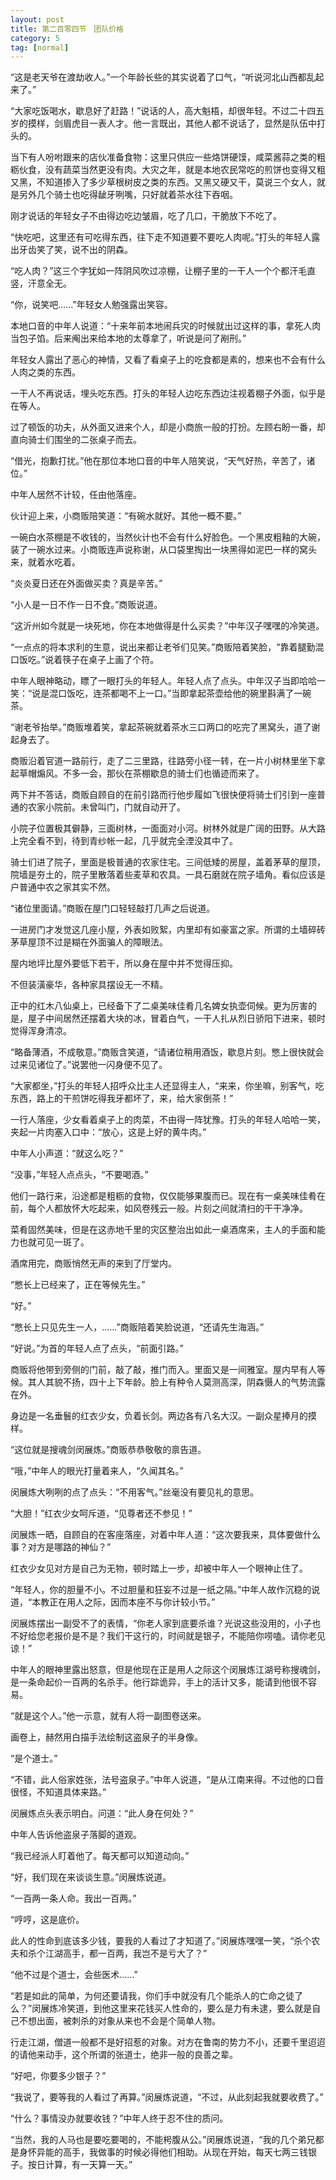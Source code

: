 ```yaml
---
layout: post
title: 第二百零四节　团队价格
category: 5
tag: [normal]
---
```


“这是老天爷在渡劫收人。”一个年龄长些的其实说着了口气，“听说河北山西都乱起来了。”

“大家吃饭喝水，歇息好了赶路！”说话的人，高大魁梧，却很年轻。不过二十四五岁的摸样，剑眉虎目一表人才。他一言既出，其他人都不说话了，显然是队伍中打头的。

当下有人吩咐跟来的店伙准备食物：这里只供应一些烙饼硬馍，咸菜酱蒜之类的粗粝伙食，没有蔬菜当然更没有肉。大灾之年，就是本地农民常吃的煎饼也变得又粗又黑，不知道掺入了多少草根树皮之类的东西。又黑又硬又干，莫说三个女人，就是另外几个骑士也吃得龇牙咧嘴，只好就着茶水往下吞咽。

刚才说话的年轻女子不由得边吃边皱眉，吃了几口，干脆放下不吃了。

“快吃吧，这里还有可吃得东西，往下走不知道要不要吃人肉呢。”打头的年轻人露出牙齿笑了笑，说不出的阴森。

“吃人肉？”这三个字犹如一阵阴风吹过凉棚，让棚子里的一干人一个个都汗毛直竖，汗意全无。

“你，说笑吧……”年轻女人勉强露出笑容。

本地口音的中年人说道：“十来年前本地闹兵灾的时候就出过这样的事，拿死人肉当包子馅。后来阄出来给本地的太尊拿了，听说是问了剐刑。”

年轻女人露出了恶心的神情，又看了看桌子上的吃食都是素的，想来也不会有什么人肉之类的东西。

一干人不再说话，埋头吃东西。打头的年轻人边吃东西边注视着棚子外面，似乎是在等人。

过了顿饭的功夫，从外面又进来个人，却是小商旅一般的打扮。左顾右盼一番，却直向骑士们围坐的二张桌子而去。

“借光，抱歉打扰。”他在那位本地口音的中年人陪笑说，“天气好热，辛苦了，诸位。”

中年人居然不计较，任由他落座。

伙计迎上来，小商贩陪笑道：“有碗水就好。其他一概不要。”

一碗白水茶棚是不收钱的，当然伙计也不会有什么好脸色。一个黑皮粗釉的大碗，装了一碗水过来。小商贩连声说称谢，从口袋里掏出一块黑得如泥巴一样的窝头来，就着水吃着。

“炎炎夏日还在外面做买卖？真是辛苦。”

“小人是一日不作一日不食。”商贩说道。

“这沂州如今就是一块死地，你在本地做得是什么买卖？”中年汉子嘿嘿的冷笑道。

“一点点的将本求利的生意，说出来都让老爷们见笑。”商贩陪着笑脸，“靠着腿勤混口饭吃。”说着筷子在桌子上画了个符。

中年人眼神略动，瞟了一眼打头的年轻人。年轻人点了点头。中年汉子当即哈哈一笑：“说是混口饭吃，连茶都喝不上一口。”当即拿起茶壶给他的碗里斟满了一碗茶。

“谢老爷抬举。”商贩堆着笑，拿起茶碗就着茶水三口两口的吃完了黑窝头，道了谢起身去了。

商贩沿着官道一路前行，走了二三里路，往路旁小径一转，在一片小树林里坐下拿起草帽煽风。不多一会，那伙在茶棚歇息的骑士们也循迹而来了。

两下并不答话，商贩自顾自的在前引路而行他步履如飞很快便将骑士们引到一座普通的农家小院前。未曾叫门，门就自动开了。

小院子位置极其僻静，三面树林，一面面对小河。树林外就是广阔的田野。从大路上完全看不到，待到青纱帐一起，几乎就完全湮没其中了。

骑士们进了院子，里面是极普通的农家住宅。三间低矮的房屋，盖着茅草的屋顶，院墙是夯土的，院子里散落着些麦草和农具。一具石磨就在院子墙角。看似应该是户普通中农之家其实不然。

“诸位里面请。”商贩在屋门口轻轻敲打几声之后说道。

一进房门才发觉这几座小屋，外表如败絮，内里却有如豪富之家。所谓的土墙碎砖茅草屋顶不过是糊在外面骗人的障眼法。

屋内地坪比屋外要低下若干，所以身在屋中并不觉得压抑。

不但装潢豪华，各种家具摆设无一不精。

正中的红木八仙桌上，已经备下了二桌美味佳肴几名婢女执壶伺候。更为厉害的是，屋子中间居然还摆着大块的冰，冒着白气，一干人扎从烈日骄阳下进来，顿时觉得浑身清凉。

“略备薄酒，不成敬意。”商贩含笑道，“请诸位稍用酒饭，歇息片刻。憋上很快就会过来见诸位了。”说罢他一闪身便不见了。

“大家都坐，”打头的年轻人招呼众比主人还显得主人，“来来，你坐嘛，别客气，吃东西，路上的干煎饼吃得我牙都坏了，来，给大家倒茶！”

一行人落座，少女看着桌子上的肉菜，不由得一阵犹豫。打头的年轻人哈哈一笑，夹起一片肉塞入口中：“放心，这是上好的黄牛肉。”

中年人小声道：“就这么吃？”

“没事，”年轻人点点头，“不要喝酒。”

他们一路行来，沿途都是粗粝的食物，仅仅能够果腹而已。现在有一桌美味佳肴在前，每个人都放怀大吃起来，如风卷残云一般。片刻之间就清扫的干干净净。

菜肴固然美味，但是在这赤地千里的灾区整治出如此一桌酒席来，主人的手面和能力也就可见一斑了。

酒席用完，商贩悄然无声的来到了厅堂内。

“憋长上已经来了，正在等候先生。”

“好。”

“憋长上只见先生一人，……”商贩陪着笑脸说道，“还请先生海涵。”

“好说。”为首的年轻人点了点头，“前面引路。”

商贩将他带到旁侧的门前，敲了敲，推门而入。里面又是一间雅室。屋内早有人等候。其人其貌不扬，四十上下年龄。脸上有种令人莫测高深，阴森慑人的气势流露在外。

身边是一名垂鬟的红衣少女，负着长剑。两边各有八名大汉。一副众星捧月的摸样。

“这位就是搜魂剑闵展炼。”商贩恭恭敬敬的禀告道。

“哦，”中年人的眼光打量着来人，“久闻其名。”

闵展炼大咧咧的点了点头：“不用客气。”丝毫没有要见礼的意思。

“大胆！”红衣少女呵斥道，“见尊者还不参见！”

闵展炼一晒，自顾自的在客座落座，对着中年人道：“这次要我来，具体要做什么事？对方是哪路的神仙？”

红衣少女见对方是自己为无物，顿时踏上一步，却被中年人一个眼神止住了。

“年轻人，你的胆量不小。不过胆量和狂妄不过是一纸之隔。”中年人故作沉稳的说道，“本教正在用人之际，因而本座不与你计较小节。”

闵展炼摆出一副受不了的表情，“你老人家到底要杀谁？光说这些没用的，小子也不好给您老报价是不是？我们干这行的，时间就是银子，不能陪你唠嗑。请你老见谅！”

中年人的眼神里露出怒意，但是他现在正是用人之际这个闵展炼江湖号称搜魂剑，是一条命起价一百两的名杀手。他行踪诡异，手上的活计又多，能请到他很不容易。

“就是这个人。”他一示意，就有人将一副图卷送来。

画卷上，赫然用白描手法绘制这盗泉子的半身像。

“是个道士。”

“不错，此人俗家姓张，法号盗泉子。”中年人说道，“是从江南来得。不过他的口音很怪，不知道具体来路。”

闵展炼点头表示明白。问道：“此人身在何处？”

中年人告诉他盗泉子落脚的道观。

“我已经派人盯着他了。每天都可以知道动向。”

“好，我们现在来谈谈生意。”闵展炼说道。

“一百两一条人命。我出一百两。”

“哼哼，这是底价。

此人的性命到底该多少钱，要我的人看过了才知道了。”闵展炼嘿嘿一笑，“杀个农夫和杀个江湖高手，都一百两，我岂不是亏大了？”

“他不过是个道士，会些医术……”

“若是如此的简单，为何还要请我，你们手中就没有几个能杀人的亡命之徒了么？”闵展炼冷笑道，到他这里来花钱买人性命的，要么是力有未逮，要么就是自己不想出面，被刺杀的对象从来也不会是个简单人物。

行走江湖，僧道一般都不是好招惹的对象。对方在鲁南的势力不小，还要千里迢迢的请他来动手，这个所谓的张道士，绝非一般的良善之辈。

“好吧，你要多少银子？”

“我说了，要等我的人看过了再算。”闵展炼说道，“不过，从此刻起我就要收费了。”

“什么？事情没办就要收钱？”中年人终于忍不住的质问。

“当然，我的人马也是要吃要喝的，不能枵腹从公。”闵展炼说道，“我的几个弟兄都是身怀异能的高手，我做事的时候必得他们相助。从现在开始，每天七两三钱银子。按日计算，有一天算一天。”